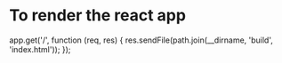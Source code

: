 # To render the react app

app.get('/', function (req, res) {
    res.sendFile(path.join(__dirname, 'build', 'index.html'));
});
